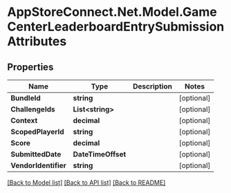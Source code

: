 # AppStoreConnect.Net.Model.GameCenterLeaderboardEntrySubmissionAttributes

## Properties

Name | Type | Description | Notes
------------ | ------------- | ------------- | -------------
**BundleId** | **string** |  | [optional] 
**ChallengeIds** | **List&lt;string&gt;** |  | [optional] 
**Context** | **decimal** |  | [optional] 
**ScopedPlayerId** | **string** |  | [optional] 
**Score** | **decimal** |  | [optional] 
**SubmittedDate** | **DateTimeOffset** |  | [optional] 
**VendorIdentifier** | **string** |  | [optional] 

[[Back to Model list]](../README.md#documentation-for-models) [[Back to API list]](../README.md#documentation-for-api-endpoints) [[Back to README]](../README.md)

